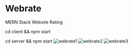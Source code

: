 # Webrate
MERN Stack Website Rating

cd client && npm start

cd server && npm start
![webrate1](https://github.com/Vol4tile/Webrate/assets/104697209/c2800f53-9d45-4458-8664-3b232cc2eead)
![webrate2](https://github.com/Vol4tile/Webrate/assets/104697209/7d325216-ab05-4620-940f-9b81dc37b865)
![webrate3](https://github.com/Vol4tile/Webrate/assets/104697209/bfa48c44-f1a0-4bce-aea5-84e5e1d12264)

